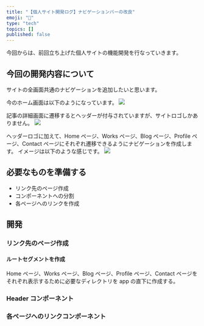 ```yaml
---
title: "【個人サイト開発ログ】ナビゲーションバーの改良"
emoji: "💭"
type: "tech"
topics: []
published: false
---
```


今回からは、前回立ち上げた個人サイトの機能開発を行なっていきます。

## 今回の開発内容について

サイトの全画面共通のナビゲーションを追加したいと思います。

今のホーム画面は以下のようになっています。
![](https://storage.googleapis.com/zenn-user-upload/be08dff615d6-20250203.png)

記事の詳細画面に遷移するとヘッダーが付与されていますが、サイトロゴしかありません。
![](https://storage.googleapis.com/zenn-user-upload/43fdf7cd364e-20250203.png)

ヘッダーロゴに加えて、Home ページ、Works ページ、Blog ページ、Profile ページ、Contact ページにそれぞれ遷移できるようにナビゲーションを作成します。
イメージは以下のような感じです。
![](https://storage.googleapis.com/zenn-user-upload/c6872cd82ea5-20250203.png)

## 必要なものを準備する

- リンク先のページ作成
- コンポーネントへの分割
- 各ページへのリンクを作成

## 開発

### リンク先のページ作成

#### ルートセグメントを作成

Home ページ、Works ページ、Blog ページ、Profile ページ、Contact ページをそれぞれ表示するために必要なディレクトリを app の直下に作成する。

### Header コンポーネント

### 各ページへのリンクコンポーネント

